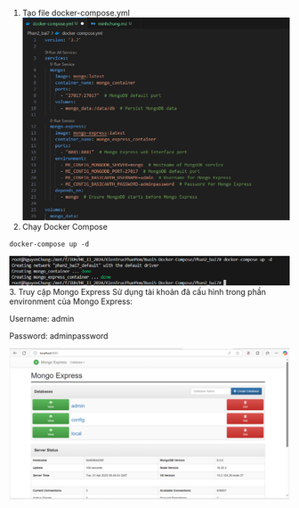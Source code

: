1. Tạo file docker-compose.yml
   ![alt text](image.png)
2. Chạy Docker Compose

```
docker-compose up -d
```

![alt text](image-1.png) 3. Truy cập Mongo Express
Sử dụng tài khoản đã cấu hình trong phần environment của Mongo Express:

Username: admin

Password: adminpassword

![alt text](image-2.png)
